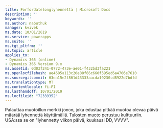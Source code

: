 ```yaml
---
title: Forfordatelonglyhennettä | Microsoft Docs
description: ''
keywords: ''
ms.author: nabuthuk
manager: kvivek
ms.date: 10/01/2019
ms.service: powerapps
ms.suite: ''
ms.tgt_pltfrm: ''
ms.topic: article
applies_to:
- Dynamics 365 (online)
- Dynamics 365 Version 9.x
ms.assetid: 0d03f241-0772-473e-ae01-f432bd3fa221
ms.openlocfilehash: ae4685a113c20e88f66c660f395ed6a4706e7610
ms.sourcegitcommit: 63ea15e2f861d43333aacda19230cd8922d7bdfd
ms.translationtype: MT
ms.contentlocale: fi-FI
ms.lasthandoff: 10/01/2019
ms.locfileid: "72339352"
---
```

Palauttaa muotoillun merkki jonon, joka edustaa pitkää muotoa olevaa päivä määrää lyhennettä käyttämällä. Tulosten muoto perustuu kulttuuriin. USA:ssa se on "lyhennetty viikon päivä, kuukausi DD, VVVV".
